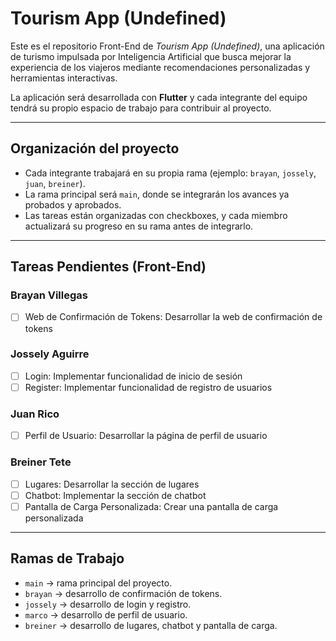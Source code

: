 # Tourism App (Undefined)

Este es el repositorio Front-End de *Tourism App (Undefined)*, una aplicación de turismo impulsada por Inteligencia Artificial que busca mejorar la experiencia de los viajeros mediante recomendaciones personalizadas y herramientas interactivas.  

La aplicación será desarrollada con **Flutter** y cada integrante del equipo tendrá su propio espacio de trabajo para contribuir al proyecto.  

---

## Organización del proyecto
- Cada integrante trabajará en su propia rama (ejemplo: `brayan`, `jossely`, `juan`, `breiner`).  
- La rama principal será `main`, donde se integrarán los avances ya probados y aprobados.  
- Las tareas están organizadas con checkboxes, y cada miembro actualizará su progreso en su rama antes de integrarlo.  

---

## Tareas Pendientes (Front-End)

### Brayan Villegas
- [ ] Web de Confirmación de Tokens: Desarrollar la web de confirmación de tokens

### Jossely Aguirre
- [ ] Login: Implementar funcionalidad de inicio de sesión  
- [ ] Register: Implementar funcionalidad de registro de usuarios  

### Juan Rico
- [ ] Perfil de Usuario: Desarrollar la página de perfil de usuario  

### Breiner Tete
- [ ] Lugares: Desarrollar la sección de lugares  
- [ ] Chatbot: Implementar la sección de chatbot  
- [ ] Pantalla de Carga Personalizada: Crear una pantalla de carga personalizada  

---

## Ramas de Trabajo
- `main` → rama principal del proyecto.  
- `brayan` → desarrollo de confirmación de tokens.  
- `jossely` → desarrollo de login y registro.  
- `marco` → desarrollo de perfil de usuario.  
- `breiner` → desarrollo de lugares, chatbot y pantalla de carga.  
